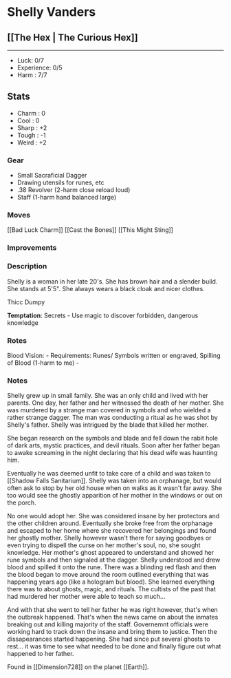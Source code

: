 # Shelly Vanders
## [[The Hex | The Curious Hex]]
---
 - Luck: 0/7
 - Experience: 0/5
 - Harm : 7/7

## Stats
- Charm : 0
- Cool : 0
- Sharp : +2
- Tough : -1
- Weird : +2
 
### Gear
- Small Sacraficial Dagger
- Drawing utensils for runes, etc
- .38 Revolver (2-harm close reload loud)
- Staff (1-harm hand balanced large)
### Moves
[[Bad Luck Charm]]
[[Cast the Bones]]
[[This Might Sting]]

### Improvements

### Description
Shelly is a woman in her late 20's. She has brown hair and a slender build. She stands at 5'5". She always wears a black cloak and nicer clothes.

Thicc Dumpy

**Temptation**: Secrets - Use magic to discover forbidden, dangerous knowledge

### Rotes
Blood Vision: 
	- Requirements: Runes/ Symbols written or engraved, Spilling of Blood (1-harm to me)
	- 
	

### Notes
Shelly grew up in small family. She was an only child and lived with her parents. One day, her father and her witnessed the death of her mother. She was murdered by a strange man covered in symbols and who wielded a rather strange dagger. The man was conducting a ritual as he was shot by Shelly's father. Shelly was intrigued by the blade that killed her mother. 

She began research on the symbols and blade and fell down the rabit hole of dark arts, mystic practices, and devil rituals. Soon after her father began to awake screaming in the night declaring that his dead wife was haunting him.

Eventually he was deemed unfit to take care of a child and was taken to [[Shadow Falls Sanitarium]]. Shelly was taken into an orphanage, but would often ask to stop by her old house when on walks as it wasn't far away. She too would see the ghostly apparition of her mother in the windows or out on the porch. 

No one would adopt her. She was considered insane by her protectors and the other children around. Eventually she broke free from the orphanage and escaped to her home where she recovered her belongings and found her ghostly mother. Shelly however wasn't there for saying goodbyes or even trying to dispell the curse on her mother's soul, no, she sought knowledge. Her mother's ghost appeared to understand and showed her rune symbols and then signaled at the dagger. Shelly understood and drew blood and spilled it onto the rune. There was a blinding red flash and then the blood began to move around the room outlined everything that was happening years ago (like a hologram but blood). She learned everything there was to about ghosts, magic, and rituals. The cultists of the past that had murdered her mother were able to teach so much...

And with that she went to tell her father he was right however, that's when the outbreak happened. That's when the news came on about the inmates breaking out and killing majority of the staff. Governemnt officials were working hard to track down the insane and bring them to justice. Then the dissapearances started happening. She had since put several ghosts to rest... it was time to see what needed to be done and finally figure out what happened to her father.


Found in [[Dimension728]] on the planet [[Earth]].